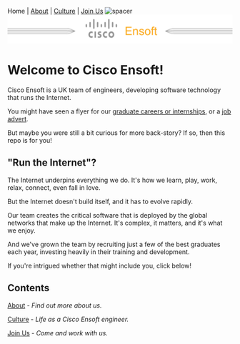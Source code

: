 Home | [About](/pages/about.md) | [Culture](/pages/culture.md) | [Join Us](/pages/join.md)
![spacer](https://logs-01.loggly.com/inputs/e0e1595f-302c-4de6-bfe3-a7da99d6a3d3.gif?type=github&page=home)
[![banner](/pages/img/cisco_ensoft_banner.png)](/README.md)

# Welcome to Cisco Ensoft!

Cisco Ensoft is a UK team of engineers, developing software technology that runs the
Internet.

You might have seen a flyer for our [graduate careers or
internships](https://cs.co/ensoft), or a [job
advert](https://cisco.yello.co/app/collect/event/mxK2CUqfaJqiB-AEMRfRTg).

But maybe you were still a bit curious for more back-story? If so, then this repo is for you!

## "Run the Internet"?

The Internet underpins everything we do.
It's how we learn, play, work, relax, connect, even fall in love.

But the Internet doesn't build itself, and it has to evolve rapidly.

Our team creates the critical software that is deployed by the global networks
that make up the Internet. It's complex, it matters, and it's what we enjoy.

And we've grown the team by recruiting just a few of the best graduates each
year, investing heavily in their training and development.

If you're intrigued whether that might include you, click below!

## Contents

[About](pages/about.md) - _Find out more about us._

[Culture](pages/culture.md) - _Life as a Cisco Ensoft engineer._

[Join Us](pages/join.md) - _Come and work with us._
